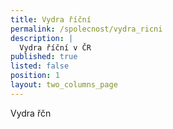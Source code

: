 ```yaml
---
title: Vydra říční
permalink: /spolecnost/vydra_ricni
description: |
  Vydra říční v ČR
published: true
listed: false
position: 1
layout: two_columns_page
---
```

Vydra řčn

